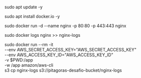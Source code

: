 sudo apt update -y

sudo apt install docker.io -y

sudo docker run -d --name nginx -p 80:80 -p 443:443 nginx

sudo docker logs nginx >> nginx-logs


sudo docker run --rm -it \
  --env AWS_SECRET_ACCESS_KEY="AWS_SECRET_ACCESS_KEY" \
  --env AWS_ACCESS_KEY_ID="AWS_ACCESS_KEY_ID" \
  -v $PWD:/app \
  -w /app amazon/aws-cli \
  s3 cp nginx-logs s3://pitagoras-desafio-bucket/nginx-logs
